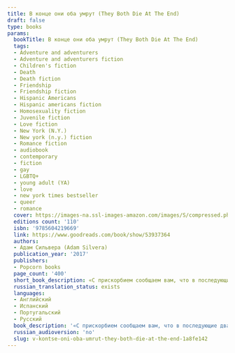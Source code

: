 ```yaml
---
title: В конце они оба умрут (They Both Die At The End)
draft: false
type: books
params:
  bookTitle: В конце они оба умрут (They Both Die At The End)
  tags:
  - Adventure and adventurers
  - Adventure and adventurers fiction
  - Children's fiction
  - Death
  - Death fiction
  - Friendship
  - Friendship fiction
  - Hispanic Americans
  - Hispanic americans fiction
  - Homosexuality fiction
  - Juvenile fiction
  - Love fiction
  - New York (N.Y.)
  - New york (n.y.) fiction
  - Romance fiction
  - audiobook
  - contemporary
  - fiction
  - gay
  - LGBTQ+
  - young adult (YA)
  - love
  - new york times bestseller
  - queer
  - romance
  cover: https://images-na.ssl-images-amazon.com/images/S/compressed.photo.goodreads.com/books/1494333138i/33385229.jpg
  editions count: '110'
  isbn: '9785604219669'
  link: https://www.goodreads.com/book/show/53937364
  authors:
  - Адам Сильвера (Adam Silvera)
  publication_year: '2017'
  publishers:
  - Popcorn books
  page_count: '400'
  short_book_description: «С прискорбием сообщаем вам, что в последующие двадцать четыре часа вас постигнет безвременная смерть. Приносим глубочайшие соболезнования вашим родным и близким…»
  russian_translation_status: exists
  languages:
  - Английский
  - Испанский
  - Португальский
  - Русский
  book_description: '«С прискорбием сообщаем вам, что в последующие двадцать четыре часа вас постигнет   безвременная смерть. Приносим глубочайшие соболезнования вашим родным и близким…» Однажды ночью сотрудники «Отдела Смерти» звонят Матео Торресу и Руфусу Эметерио, чтобы сообщить им плохие новости: сегодня они умрут. Матео и Руфус не знакомы, но оба по разным причинам ищут себе друга, с которым проведут Последний День. К счастью, специально для этого есть приложение «Последний друг», которое помогает им встретиться и вместе прожить целую жизнь за один день. Вдохновляющая и душераздирающая, очаровательная и жуткая — эта книга напоминает о том, что нет жизни без смерти, любви без потери и что даже за один день можно изменить свой мир.'
  russian_audioversion: 'no'
  slug: v-kontse-oni-oba-umrut-they-both-die-at-the-end-1a8fe142
---
```

